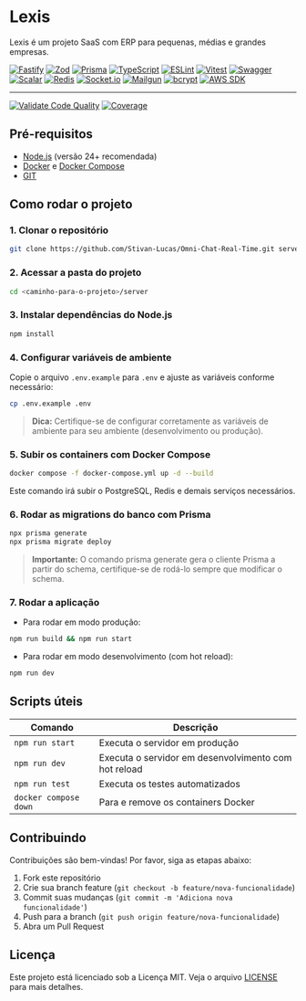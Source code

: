 # Lexis

Lexis é um projeto SaaS com ERP para pequenas, médias e grandes empresas.

[![Fastify](https://img.shields.io/badge/Fastify-4.24.3-blue.svg?logo=fastify&logoColor=white)](https://fastify.dev/)
[![Zod](https://img.shields.io/badge/Zod-3.22.4-ff69b4.svg?logo=zod&logoColor=white)](https://github.com/colinhacks/zod)
[![Prisma](https://img.shields.io/badge/Prisma-5.7.1-2D3748.svg?logo=prisma&logoColor=white)](https://www.prisma.io/)
[![TypeScript](https://img.shields.io/badge/TypeScript-5.3.3-3178c6.svg?logo=typescript&logoColor=white)](https://www.typescriptlang.org/)
[![ESLint](https://img.shields.io/badge/ESLint-8.55.0-4B32C3.svg?logo=eslint&logoColor=white)](https://eslint.org/)
[![Vitest](https://img.shields.io/badge/Vitest-1.0.4-6E9F18.svg?logo=vitest&logoColor=white)](https://vitest.dev/)
[![Swagger](https://img.shields.io/badge/Swagger-8.12.0-85EA2D.svg?logo=swagger&logoColor=black)](https://swagger.io/)
[![Scalar](https://img.shields.io/badge/Scalar-1.20.31-orange.svg?logo=swagger&logoColor=white)](https://scalar.com/)
[![Redis](https://img.shields.io/badge/Redis-4.6.11-D82C20.svg?logo=redis&logoColor=white)](https://redis.io/)
[![Socket.io](https://img.shields.io/badge/Socket.io-4.7.4-black.svg?logo=socketdotio&logoColor=white)](https://socket.io/)
[![Mailgun](https://img.shields.io/badge/Mailgun.js-9.4.1-CF2C1D.svg?logo=mailgun&logoColor=white)](https://www.mailgun.com/)
[![bcrypt](https://img.shields.io/badge/bcrypt-5.1.1-yellow.svg?logo=lock&logoColor=black)](https://www.npmjs.com/package/bcrypt)
[![AWS SDK](https://img.shields.io/badge/AWS_SDK-2.1519.0-FF9900.svg?logo=amazon-aws&logoColor=white)](https://aws.amazon.com/sdk-for-javascript/)

---

[![Validate Code Quality](https://github.com/Stivan-Lucas/Omni-Chat-Real-Time/actions/workflows/lint.yml/badge.svg)](https://github.com/Stivan-Lucas/Omni-Chat-Real-Time/actions/workflows/lint.yml)
[![Coverage](https://codecov.io/gh/Stivan-Lucas/Omni-Chat-Real-Time/branch/main/graph/badge.svg)](https://codecov.io/gh/Stivan-Lucas/Omni-Chat-Real-Time)

## Pré-requisitos

- [Node.js](https://nodejs.org/) (versão 24+ recomendada)
- [Docker](https://www.docker.com/) e [Docker Compose](https://docs.docker.com/compose/)
- [GIT](https://git-scm.com/downloads)

## Como rodar o projeto

### 1. Clonar o repositório

```bash
git clone https://github.com/Stivan-Lucas/Omni-Chat-Real-Time.git server
```

### 2. Acessar a pasta do projeto

```bash
cd <caminho-para-o-projeto>/server
```

### 3. Instalar dependências do Node.js

```bash
npm install
```

### 4. Configurar variáveis de ambiente

Copie o arquivo `.env.example` para `.env` e ajuste as variáveis conforme necessário:

```bash
cp .env.example .env
```

> **Dica:** Certifique-se de configurar corretamente as variáveis de ambiente para seu ambiente (desenvolvimento ou produção).

### 5. Subir os containers com Docker Compose

```bash
docker compose -f docker-compose.yml up -d --build
```

Este comando irá subir o PostgreSQL, Redis e demais serviços necessários.

### 6. Rodar as migrations do banco com Prisma

```bash
npx prisma generate
npx prisma migrate deploy
```

> **Importante:** O comando prisma generate gera o cliente Prisma a partir do schema, certifique-se de rodá-lo sempre que modificar o schema.

### 7. Rodar a aplicação

- Para rodar em modo produção:

```bash
npm run build && npm run start
```

- Para rodar em modo desenvolvimento (com hot reload):

```bash
npm run dev
```

## Scripts úteis

| Comando               | Descrição                                            |
| --------------------- | ---------------------------------------------------- |
| `npm run start`       | Executa o servidor em produção                       |
| `npm run dev`         | Executa o servidor em desenvolvimento com hot reload |
| `npm run test`        | Executa os testes automatizados                      |
| `docker compose down` | Para e remove os containers Docker                   |

## Contribuindo

Contribuições são bem-vindas! Por favor, siga as etapas abaixo:

1. Fork este repositório
2. Crie sua branch feature (`git checkout -b feature/nova-funcionalidade`)
3. Commit suas mudanças (`git commit -m 'Adiciona nova funcionalidade'`)
4. Push para a branch (`git push origin feature/nova-funcionalidade`)
5. Abra um Pull Request

## Licença

Este projeto está licenciado sob a Licença MIT. Veja o arquivo [LICENSE](./LICENSE) para mais detalhes.
